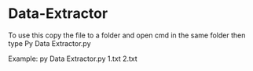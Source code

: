 # Data-Extractor

To use this copy the file to a folder and open cmd in the same folder then type
Py Data Extractor.py <Extraction file name with extention> <Desired file name with extention >

Example:  py Data Extractor.py 1.txt 2.txt
